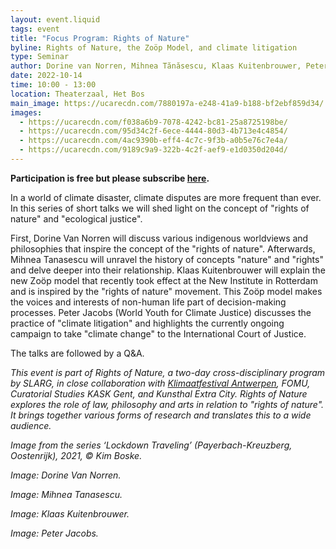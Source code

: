 ```yaml
---
layout: event.liquid
tags: event
title: "Focus Program: Rights of Nature"
byline: Rights of Nature, the Zoöp Model, and climate litigation
type: Seminar
author: Dorine van Norren, Mihnea Tănăsescu, Klaas Kuitenbrouwer, Peter Jacobs
date: 2022-10-14
time: 10:00 - 13:00
location: Theaterzaal, Het Bos
main_image: https://ucarecdn.com/7880197a-e248-41a9-b188-bf2ebf859d34/
images:
  - https://ucarecdn.com/f038a6b9-7078-4242-bc81-25a8725198be/
  - https://ucarecdn.com/95d34c2f-6ece-4444-80d3-4b713e4c4854/
  - https://ucarecdn.com/4ac9390b-eff4-4c7c-9f3b-a0b5e76c7e4a/
  - https://ucarecdn.com/9189c9a9-322b-4c2f-aef9-e1d0350d204d/
---
```

**Participation is free but please subscribe [here](https://www.klimaatfestivalantwerpen.be/nl/calendar/events/rights-of-nature).**

In a world of climate disaster, climate disputes are more frequent than ever. In this series of short talks we will shed light on the concept of "rights of nature" and "ecological justice".

First, Dorine Van Norren will discuss various indigenous worldviews and philosophies that inspire the concept of the "rights of nature".  Afterwards, Mihnea Tanasescu will unravel the history of concepts "nature" and "rights" and delve deeper into their relationship. Klaas Kuitenbrouwer will explain the new Zoöp model that recently took effect at the New Institute in Rotterdam and is inspired by the "rights of nature" movement. This Zoöp model makes the voices and interests of non-human life part of decision-making processes. Peter Jacobs (World Youth for Climate Justice)  discusses the practice of "climate litigation" and highlights the currently ongoing campaign to take "climate change" to the International Court of Justice. 

The talks are followed by a Q&A. 

*This event is part of Rights of Nature, a two-day cross-disciplinary program by SLARG, in close collaboration with [Klimaatfestival Antwerpen](https://www.klimaatfestivalantwerpen.be/nl), FOMU, Curatorial Studies KASK Gent, and Kunsthal Extra City. Rights of Nature explores the role of law, philosophy and arts in relation to "rights of nature". It brings together various forms of research and translates this to a wide audience.* 

*Image from the series ‘Lockdown Traveling’ (Payerbach-Kreuzberg, Oostenrijk), 2021, © Kim Boske.*

*Image: Dorine Van Norren.* 

*Image: Mihnea Tanasescu.*

*Image: Klaas Kuitenbrouwer.*

*Image: Peter Jacobs.*